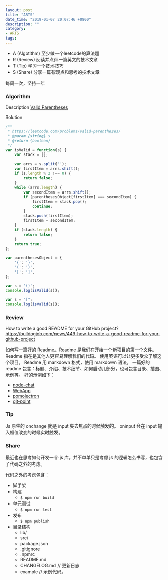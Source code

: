 ```yaml
---
layout: post
title: "ARTS"
date_time: "2019-01-07 20:07:46 +0800"
description: ""
category:
- ARTS
tags:
---
```


- A (Algotithm) 至少做一个leetcode的算法题
- R (Review) 阅读并点评一篇英文的技术文章
- T (Tip) 学习一个技术技巧
- S (Share) 分享一篇有观点和思考的技术文章

每周一次，坚持一年

### Algorithm

Description
[Valid Parentheses](https://leetcode.com/problems/valid-parentheses/)

Solution

```JavaScript
/**
 * https://leetcode.com/problems/valid-parentheses/
 * @param {string} s
 * @return {boolean}
 */
var isValid = function(s) {
    var stack = [];

    var arrs = s.split('');
    var firstItem = arrs.shift();
    if (s.length % 2 !== 0) {
        return false;
    }
    while (arrs.length) {
        var secondItem = arrs.shift();
        if (parenthesesObject[firstItem] === secondItem) {
            firstItem = stack.pop();
            continue;
        }
        stack.push(firstItem);
        firstItem = secondItem;
    }
    if (stack.length) {
        return false;
    }
    return true;
};

var parenthesesObject = {
    '{': '}',
    '(': ')',
    '[': ']',
};

var s = '()';
console.log(isValid(s));

var s = "[";
console.log(isValid(s));
```

### Review

How to write a good README for your GitHub project?
<https://bulldogjob.com/news/449-how-to-write-a-good-readme-for-your-github-project>

如何写一篇好的  Readme。Readme 是我们在开始一个新项目的第一个文件。
Readme 指在是其他人更容易理解我们的代码。
使用英语可以让更多受众了解这个项目。
Readme 用 markdown 格式，使用 markdown 语法。
一篇好的 readme 包含：标题、介绍、技术细节、如何启动几部分，也可包含目录、插图、示例等。
好的示例如下：

- [node-chat](https://github.com/igorantun/node-chat)
- [WebApp](https://github.com/iharsh234/WebApp)
- [pomolectron](https://github.com/amitmerchant1990/pomolectron)
- [git-point](https://github.com/gitpoint/git-point)

### Tip

Js 原生的 onchange 就是 input 失去焦点的时候触发的。
oninput 会在 input 输入框值改变的时候实时触发。

### Share

最近也在思考如何开发一个 js 库。并不单单只是考虑 js 的逻辑怎么书写，也包含了代码之外的考虑。

代码之外的考虑包含：

- 脚手架
- 构建
    - `$ npm run build`
- 单元测试
    - `$ npm run test`
- 发布
    - `$ npm publish`
- 目录结构
    - lib/
    - src/
    - package.json
    - .gitignore
    - .npmrc
    - README.md
    - CHANGELOG.md // 更新日志
    - example // 示例代码。

